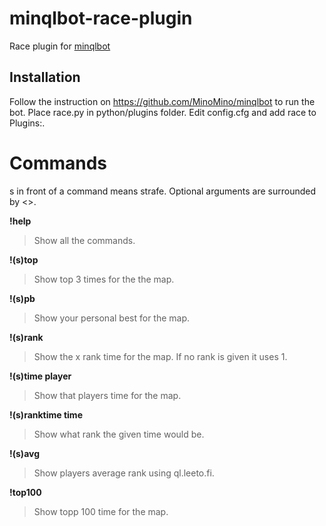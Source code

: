 # minqlbot-race-plugin
Race plugin for [minqlbot](https://github.com/MinoMino/minqlbot)

## Installation
Follow the instruction on https://github.com/MinoMino/minqlbot to run the bot. Place race.py in python/plugins folder. Edit config.cfg and add race to Plugins:.

# Commands
s in front of a command means strafe. Optional arguments are surrounded by <>.

**!help**
>Show all the commands.

**!(s)top <map>**
>Show top 3 times for the the map.

**!(s)pb <map>**
>Show your personal best for the map.

**!(s)rank <rank> <map>**
>Show the x rank time for the map. If no rank is given it uses 1.

**!(s)time player <map>**
>Show that players time for the map.

**!(s)ranktime time <map>**
>Show what rank the given time would be.

**!(s)avg <player>**
>Show players average rank using ql.leeto.fi.

**!top100 <map>**
>Show topp 100 time for the map.

